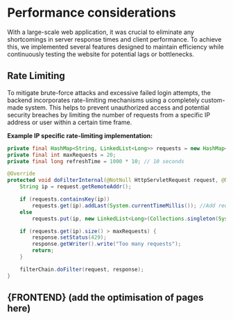 # Performance considerations

With a large-scale web application, it was crucial to eliminate any shortcomings in server response times and client performance. To achieve this, we implemented several features designed to maintain efficiency while continuously testing the website for potential lags or bottlenecks.

## Rate Limiting

To mitigate brute-force attacks and excessive failed login attempts, the backend incorporates rate-limiting mechanisms using a completely custom-made system. This helps to prevent unauthorized access and potential security breaches by limiting the number of requests from a specific IP address or user within a certain time frame.

**Example IP specific rate-limiting implementation:**

```java
private final HashMap<String, LinkedList<Long>> requests = new HashMap<>();
private final int maxRequests = 20;
private final long refreshTime = 1000 * 10; // 10 seconds

@Override
protected void doFilterInternal(@NotNull HttpServletRequest request, @NotNull HttpServletResponse response, @NotNull FilterChain filterChain) throws ServletException, IOException {
    String ip = request.getRemoteAddr();

    if (requests.containsKey(ip))
        requests.get(ip).addLast(System.currentTimeMillis()); //Add request time to known address 
    else
        requests.put(ip, new LinkedList<Long>(Collections.singleton(System.currentTimeMillis()))); //Create space for unknown address

    if (requests.get(ip).size() > maxRequests) {
        response.setStatus(429);
        response.getWriter().write("Too many requests");
        return;
    }

    filterChain.doFilter(request, response);
}
```

## {FRONTEND} (add the optimisation of pages here)